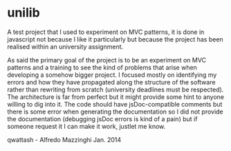 unilib
======

A test project that I used to experiment on MVC patterns, it is done in javascript not because I like it particularly but because the project has been realised within an university assignment.

As said the primary goal of the project is to be an experiment on MVC patterns and a training to see the kind of problems that arise when developing a somehow bigger project. I focused mostly on identifying my errors and how they have propagated along the structure of the software rather than rewriting from scratch (university deadlines must be respected). The architecture is far from perfect but it might provide some hint to anyone willing to dig into it. The code should have jsDoc-compatible comments but there is some error when generating the documentation so I did not provide the documentation (debugging jsDoc errors is kind of a pain) but if someone request it I can make it work, justlet me know.

qwattash - Alfredo Mazzinghi Jan. 2014
